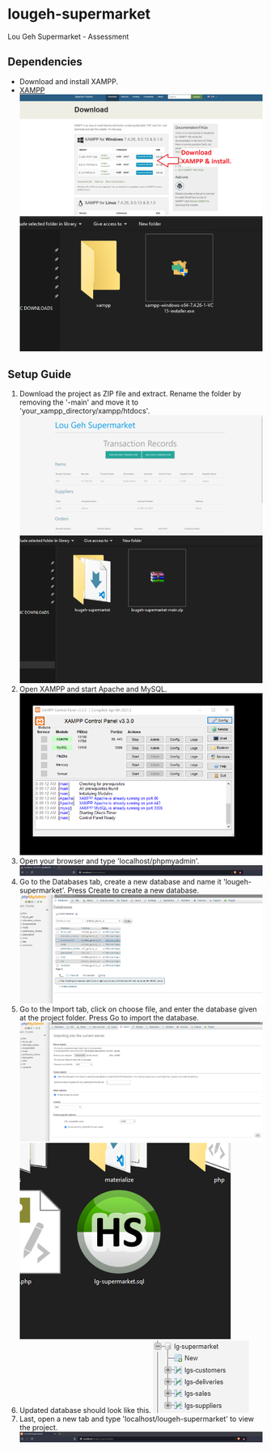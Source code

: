 ﻿# lougeh-supermarket

Lou Geh Supermarket - Assessment

## Dependencies
  - Download and install XAMPP.
  - [XAMPP](https://www.apachefriends.org/download.html)
    ![setup1-1](https://github.com/jerwinjames/lougeh-supermarket/blob/main/setup-guide/setup1-1.png)
    ![setup1-2](https://github.com/jerwinjames/lougeh-supermarket/blob/main/setup-guide/setup1-2.png)

## Setup Guide
  1. Download the project as ZIP file and extract. Rename the folder by removing the '-main' and move it to 'your_xampp_directory/xampp/htdocs'.
     ![setup2-1](https://github.com/jerwinjames/lougeh-supermarket/blob/main/setup-guide/setup2-1.png)
     ![setup2-2](https://github.com/jerwinjames/lougeh-supermarket/blob/main/setup-guide/setup2-2.png)
  2. Open XAMPP and start Apache and MySQL.
     ![setup2-3](https://github.com/jerwinjames/lougeh-supermarket/blob/main/setup-guide/setup2-3.png)
  3. Open your browser and type 'localhost/phpmyadmin'.
     ![setup2-4](https://github.com/jerwinjames/lougeh-supermarket/blob/main/setup-guide/setup2-4.png)
  4. Go to the Databases tab, create a new database and name it 'lougeh-supermarket'. Press Create to create a new database.
     ![setup2-5](https://github.com/jerwinjames/lougeh-supermarket/blob/main/setup-guide/setup2-5.png)
  5. Go to the Import tab, click on choose file, and enter the database given at the project folder. Press Go to import the database.
     ![setup2-6](https://github.com/jerwinjames/lougeh-supermarket/blob/main/setup-guide/setup2-6.png)
     ![setup2-6-1](https://github.com/jerwinjames/lougeh-supermarket/blob/main/setup-guide/setup2-6-1.png)
  6. Updated database should look like this.
     ![setup2-7](https://github.com/jerwinjames/lougeh-supermarket/blob/main/setup-guide/setup2-7.png)
  7. Last, open a new tab and type 'localhost/lougeh-supermarket' to view the project.
     ![setup2-8](https://github.com/jerwinjames/lougeh-supermarket/blob/main/setup-guide/setup2-8.png)
